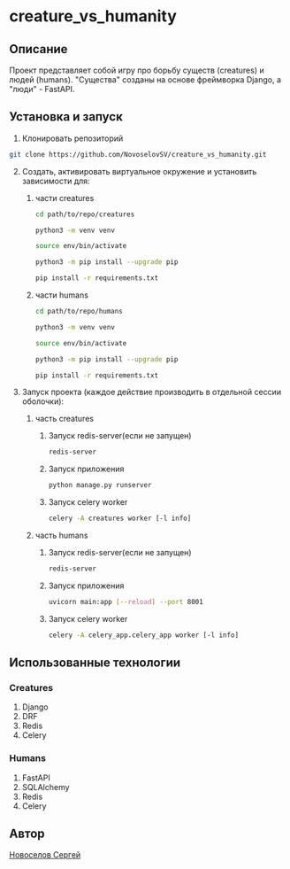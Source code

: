 # creature_vs_humanity
## Описание
Проект представляет собой игру про борьбу существ (creatures) и людей (humans). "Существа" созданы на основе фреймворка Django, а "люди" - FastAPI.
## Установка и запуск
 1. Клонировать репозиторий
```bash
git clone https://github.com/NovoselovSV/creature_vs_humanity.git
```
 2. Создать, активировать виртуальное окружение и установить зависимости для:
     1. части creatures
         ```bash
         cd path/to/repo/creatures
         ```
         ```bash
         python3 -m venv venv
         ```
         ```bash
         source env/bin/activate
         ```
         ```bash
         python3 -m pip install --upgrade pip
         ```
         ```bash
         pip install -r requirements.txt
         ```
         
     2. части humans
         ```bash
         cd path/to/repo/humans
         ```
         ```bash
         python3 -m venv venv
         ```
         ```bash
         source env/bin/activate
         ```
         ```bash
         python3 -m pip install --upgrade pip
         ```
         ```bash
         pip install -r requirements.txt
         ```

 3. Запуск проекта (каждое действие производить в отдельной сессии оболочки):

     1. часть creatures

         1. Запуск redis-server(если не запущен)
             ```bash
             redis-server
             ```

         2. Запуск приложения
             ```bash
             python manage.py runserver
             ```

         3. Запуск celery worker
             ```bash
             celery -A creatures worker [-l info]
             ```

     2. часть humans

         1. Запуск redis-server(если не запущен)
             ```bash
             redis-server
             ```
             
         2. Запуск приложения
             ```bash
             uvicorn main:app [--reload] --port 8001
             ```
             
         3. Запуск celery worker
             ```bash
             celery -A celery_app.celery_app worker [-l info]
             ```

## Использованные технологии

### Creatures
 1. Django
 2. DRF
 3. Redis
 4. Celery

### Humans
 1. FastAPI
 2. SQLAlchemy
 3. Redis
 4. Celery

## Автор
[Новоселов Сергей](https://github.com/NovoselovSV)
